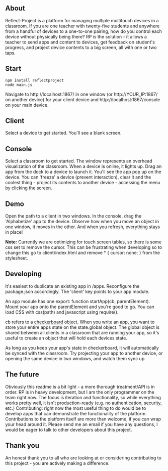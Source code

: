 ## About

Reflect-Project is a platform for managing multiple multitouch devices in a classroom. If you are one teacher with twenty-five students and anywhere from a handful of devices to a one-to-one pairing, how do you control each device without physically being there? RP is the solution - it allows a teacher to send apps and content to devices, get feedback on student's progress, and project device contents to a big screen, all with one or two taps.

## Start

    npm install reflectproject
    node main.js
    
Navigate to http://localhost:1867/ in one window (or http://YOUR_IP:1867/ on another device) for your client device and http://localhost:1867/console on your main device.

## Client

Select a device to get started. You'll see a blank screen.

## Console

Select a classroom to get started. The window represents an overhead visualization of the classroom. When a device is online, it lights up. Drag an app from the dock to a device to launch it. You'll see the app pop up on the device. You can 'freeze' a device (prevent interaction), clear it and the coolest thing - project its contents to another device - accessing the menu by clicking the screen.

## Demo

Open the path to a client in two windows. In the console, drag the 'Alphabetize' app to the device. Observe how when you move an object in one window, it moves in the other. And when you refresh, everything stays in place!

**Note:** Currently we are optimizing for touch screen tables, so there is some css set to remove the cursor. This can be frustrating when developing so to change this go to client/index.html and remove * { cursor: none; } from the stylesheet.

## Developing

It's easiest to duplicate an existing app in /apps. Reconfigure the package.json accordingly. The 'client' key points to your app module.

An app module has one export: function startApp(cb, parentElement). Mount your app onto the parentElement and you're good to go. You can load CSS with css(path) and javascript using require().

cb refers to a [checkerboard](https://github.com/gregoryfabry/checkerboard) object. When you write an app, you want to store your entire apps state on the state.global object. The global object is shared between all clients in a classroom that are running your app, so it's useful to create an object that will hold each devices state.

As long as you keep your app's state in checkerboard, it will automatically be synced with the classroom. Try projecting your app to another device, or opening the same device in two windows, and watch them sync up.

## The future

Obviously this readme is a bit light - a more thorough treatment/API is in order. RP is in heavy development, but I am the only programmer on the team right now. The focus is iteration and functionality, so while everything works pretty well, it isn't production-ready (e.g. no authentication, security, etc.) Contributing: right now the most useful thing to do would be to develop apps that can demonstrate the functionality of the platform. Contributions to the platform itself are more than welcome, if you can wrap your head around it. Please send me an email if you have any questions, I would be eager to talk to other developers about this project.

## Thank you

An honest thank you to all who are looking at or considering contributing to this project - you are actively making a difference.
